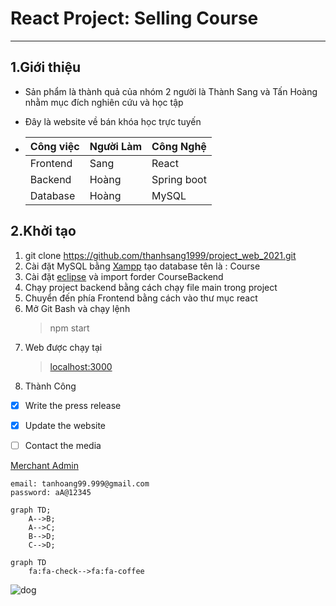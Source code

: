 # React Project: Selling Course

---

## 1.Giới thiệu

- Sản phẩm là thành quả của nhóm 2 người là Thành Sang và Tấn Hoàng nhằm mục đích nghiên cứu và học tập
- Đây là website về bán khóa học trực tuyến

- | Công việc | Người Làm | Công Nghệ   |
  | --------- | --------- | ----------- |
  | Frontend  | Sang      | React       |
  | Backend   | Hoàng     | Spring boot |
  | Database  | Hoàng     | MySQL       |

## 2.Khởi tạo

1. git clone https://github.com/thanhsang1999/project_web_2021.git
2. Cài đặt MySQL bằng [Xampp](https://www.apachefriends.org/index.html) tạo database tên là : Course
3. Cài đặt [eclipse](https://www.eclipse.org/downloads/) và import forder CourseBackend
4. Chạy project backend bằng cách chạy file main trong project
5. Chuyển đến phía Frontend bằng cách vào thư mục react
6. Mở Git Bash và chạy lệnh
   > npm start
7. Web được chạy tại
   > [localhost:3000](http://localhost:3000/)
8. Thành Công

- [x] Write the press release
- [x] Update the website
- [ ] Contact the media 


[Merchant Admin]( https://sandbox.vnpayment.vn/merchantv2/)

```
email: tanhoang99.999@gmail.com
password: aA@12345
``` 

```mermaid
graph TD;
    A-->B;
    A-->C;
    B-->D;
    C-->D;
```

```mermaid
graph TD
    fa:fa-check-->fa:fa-coffee
```

![dog](https://hips.hearstapps.com/hmg-prod.s3.amazonaws.com/images/dog-puppy-on-garden-royalty-free-image-1586966191.jpg?crop=1.00xw:0.669xh;0,0.190xh&resize=1200:*)